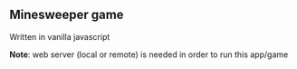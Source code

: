 ## Minesweeper game

Written in vanilla javascript

**Note**: web server (local or remote) is needed in order to run this app/game

